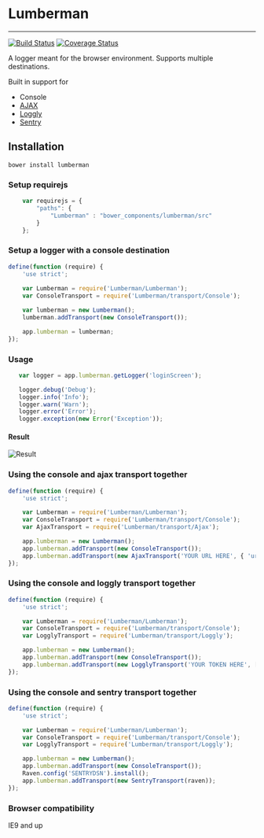 # Lumberman
--------------

[![Build Status](https://travis-ci.org/opus-online/lumberman.svg?branch=master)](https://travis-ci.org/opus-online/lumberman)
[![Coverage Status](https://coveralls.io/repos/opus-online/lumberman/badge.png?branch=master)](https://coveralls.io/r/opus-online/lumberman?branch=master)

A logger meant for the browser environment. Supports multiple destinations. 

Built in support for
* Console
* [AJAX](#using-the-console-and-ajax-transport-together)
* [Loggly](#using-the-console-and-loggly-transport-together)
* [Sentry](#using-the-console-and-sentry-transport-together)

## Installation
```
bower install lumberman
```

### Setup requirejs
```javascript
    var requirejs = {
        "paths": {
            "Lumberman" : "bower_components/lumberman/src"
        }
    };

```

### Setup a logger with a console destination
```javascript
define(function (require) {
    'use strict';
    
    var Lumberman = require('Lumberman/Lumberman');
    var ConsoleTransport = require('Lumberman/transport/Console');

    var lumberman = new Lumberman();
    lumberman.addTransport(new ConsoleTransport());

    app.lumberman = lumberman;
});
```

### Usage
```javascript
   var logger = app.lumberman.getLogger('loginScreen');

   logger.debug('Debug');
   logger.info('Info');
   logger.warn('Warn');
   logger.error('Error');
   logger.exception(new Error('Exception'));
```
#### Result
![Result](http://puu.sh/8UedZ.png)

### Using the console and ajax transport together
```javascript
define(function (require) {
    'use strict';

    var Lumberman = require('Lumberman/Lumberman');
    var ConsoleTransport = require('Lumberman/transport/Console');
    var AjaxTransport = require('Lumberman/transport/Ajax');

    app.lumberman = new Lumberman();
    app.lumberman.addTransport(new ConsoleTransport());
    app.lumberman.addTransport(new AjaxTransport('YOUR URL HERE', { 'url_arguments_key' : 'value' }));
});
```

### Using the console and loggly transport together
```javascript
define(function (require) {
    'use strict';

    var Lumberman = require('Lumberman/Lumberman');
    var ConsoleTransport = require('Lumberman/transport/Console');
    var LogglyTransport = require('Lumberman/transport/Loggly');

    app.lumberman = new Lumberman();
    app.lumberman.addTransport(new ConsoleTransport());
    app.lumberman.addTransport(new LogglyTransport('YOUR TOKEN HERE', ['loggly', 'tags']));
});
```
### Using the console and sentry transport together
```javascript
define(function (require) {
    'use strict';

    var Lumberman = require('Lumberman/Lumberman');
    var ConsoleTransport = require('Lumberman/transport/Console');
    var LogglyTransport = require('Lumberman/transport/Loggly');

    app.lumberman = new Lumberman();
    app.lumberman.addTransport(new ConsoleTransport());
    Raven.config('SENTRYDSN').install();
    app.lumberman.addTransport(new SentryTransport(raven));
});
```
### Browser compatibility

IE9 and up